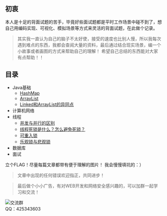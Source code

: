 ## 初衷
本人是十足的背面试题的苦手，毕竟好些面试题都是平时工作场景中碰不到了，想自己用编码实现、可视化、模拟场景等方式来灵活的背面试题，在此做个记录。


> 其实我一直认为自己的脑子不太好使，接受的速度也比别人慢，所以我每次遇到难点的东西，我都会查阅大量的资料，最后通过结合现实场景，编一个小故事或者画图的方式来帮助自己的理解！
> 希望自己总结的东西能对大家有点帮助！！

## 目录

 - Java基础
   - [HashMap](https://blog.csdn.net/lodog1/article/details/105190263)
   - [ArrayList](https://blog.csdn.net/lodog1/article/details/105131505)
   - [Linked和ArrayList的异同点](https://blog.csdn.net/lodog1/article/details/105257064)
- 计算机网络
- 线程
	- [并发与并行的区别](https://editor.csdn.net/md/?articleId=105320216)
	- [线程死锁是什么？怎么避免死锁？](https://blog.csdn.net/lodog1/article/details/105330045)
	- [可重入锁](https://blog.csdn.net/lodog1/article/details/105376580)
	- [乐观锁与悲观锁](https://blog.csdn.net/lodog1/article/details/105423157)
- 数据库
- 面试

立个FLAG！尽量每篇文章都带有便于理解的图片！
我会慢慢填坑的：）

> 文章中出现的任何错误欢迎指正，共同进步！

>  最后做个小小广告，有对WEB开发和网络安全感兴趣的，可以加群一起学习和交流！

![交流群](https://img-blog.csdnimg.cn/20200328190953288.png)  
QQ：425343603
